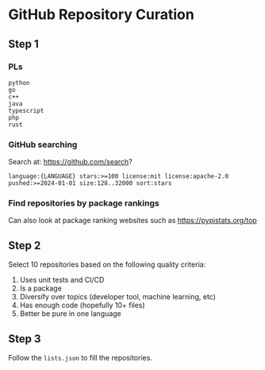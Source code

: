 # GitHub Repository Curation

## Step 1

### PLs

```
python
go
c++
java
typescript
php
rust
```

### GitHub searching

Search at: https://github.com/search?

```
language:{LANGUAGE} stars:>=100 license:mit license:apache-2.0 pushed:>=2024-01-01 size:128..32000 sort:stars
```

### Find repositories by package rankings

Can also look at package ranking websites such as https://pypistats.org/top

## Step 2

Select 10 repositories based on the following quality criteria:
1. Uses unit tests and CI/CD
2. Is a package
3. Diversify over topics (developer tool, machine learning, etc)
4. Has enough code (hopefully 10+ files)
5. Better be pure in one language

## Step 3

Follow the `lists.json` to fill the repositories.
